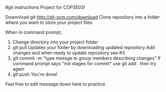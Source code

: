 #git instructions
Project for COP3503!

Downnload git
http://git-scm.com/download
Clone repository into a folder where you  want to store your project files

When in command prompt,
1. Change directory into your project folder
2. git pull
    Updates your folder by downloading updated repository
    Add changes and when ready to update repository see #3
3. git commit -m "type messge to group members describing changes"
    If command prompt says "not stages for commit" use 
        git add .
    then try again
4. git push
    You're done!

Feel free to edit message down here to practice
